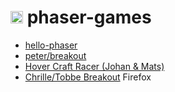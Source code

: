 # <img src="https://athega.se/assets/img/icon.png" alt="athega logo" width="20"> phaser-games

* [hello-phaser](hello-phaser.html)
* [peter/breakout](peter/breakout/)
* [Hover Craft Racer (Johan & Mats)](johan-mats/)
* [Chrille/Tobbe Breakout](ct) Firefox
